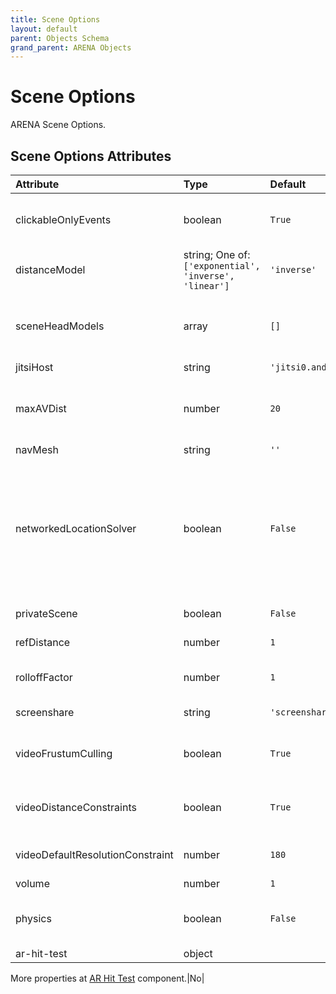 ```yaml
---
title: Scene Options
layout: default
parent: Objects Schema
grand_parent: ARENA Objects
---
```


<!--CAUTION: This file is autogenerated from https://github.com/arenaxr/arena-schemas. Changes made here may be overwritten.-->


Scene Options
=============


ARENA Scene Options.

Scene Options Attributes
-------------------------

|Attribute|Type|Default|Description|Required|
| :--- | :--- | :--- | :--- | :--- |
|clickableOnlyEvents|boolean|```True```|True = publish only mouse events for objects with click-listeners; False = all objects publish mouse events.|No|
|distanceModel|string; One of: ```['exponential', 'inverse', 'linear']```|```'inverse'```|Algorithm to use to reduce the volume of the audio source as it moves away from the listener.|No|
|sceneHeadModels|array|```[]```|Define the default head model(s) for the scene in a list. Users may still choose from the ARENA default list of head models as well.|No|
|jitsiHost|string|```'jitsi0.andrew.cmu.edu:8443'```|Jitsi host used for this scene.|No|
|maxAVDist|number|```20```|Maximum distance between cameras/users until audio and video are cut off. For saving bandwidth on scenes with large amounts of user activity at once.|Yes|
|navMesh|string|```''```|Navigation Mesh URL.|No|
|networkedLocationSolver|boolean|```False```|ARMarker location solver parameter. By default (networkedLocationSolver=false) clients solve camera location locally when a static marker is detected. When true, publishes marker detections (to realm/g/a/camera-name) and defers all tag solving of client camera to a solver sitting on pubsub.|No|
|privateScene|boolean|```False```|False = scene will be visible; True = scene will not show in listings.|Yes|
|refDistance|number|```1```|Distance at which the volume reduction starts taking effect.|No|
|rolloffFactor|number|```1```|How quickly the volume is reduced as the source moves away from the listener.|No|
|screenshare|string|```'screenshare'```|Name of the 3D object used when sharing desktop.|No|
|videoFrustumCulling|boolean|```True```|If false, will disable video frustum culling (video frustum culling stops video from users outside of view).|No|
|videoDistanceConstraints|boolean|```True```|If false, will disable video distance constraints (video resolution decreases with distance from users in view).|No|
|videoDefaultResolutionConstraint|number|```180```|Sets the default max resolution for all users. Ignored when videoDistanceConstraints = true.|No|
|volume|number|```1```|Volume for users in a scene.|No|
|physics|boolean|```False```|If true, will load the aframe-physics-system. Required for the following: `dynamic-body`, `impulse`, `collision-listener`.|Yes|
|ar-hit-test|object||A-Frame AR Hit Test Settings.

More properties at <a href='https://aframe.io/docs/1.5.0/components/ar-hit-test.html'>AR Hit Test</a> component.|No|
